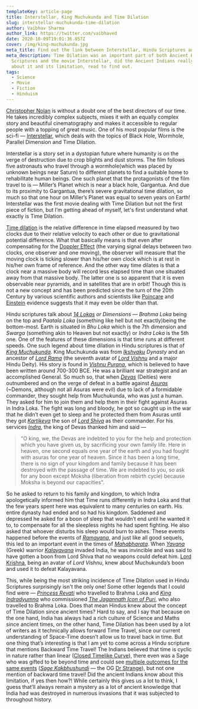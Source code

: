 ```yaml
---
templateKey: article-page
title: Interstellar, King Muchukunda and Time Dilation
slug: interstellar-muchukunda-time-dilation
author: Vaibhav Sharma
author_link: https://twitter.com/vaibhaved
date: 2020-10-09T19:01:36.857Z
cover: /img/king-muchukunda.jpg
meta_title: Find out the link between Interstellar, Hindu Scriptures and Time Dilation
meta_description: Time Dilation was an important part of both Ancient Hindu
  Scriptures and the movie Interstellar, did the Ancient Indians really know
  about it and its limitation, read to find out.
tags:
  - Science
  - Movie
  - Fiction
  - Hinduism
---
```

[Christopher Nolan](https://en.wikipedia.org/wiki/Christopher_Nolan) is without a doubt one of the best directors of our time. He takes incredibly complex subjects, mixes it with an equally complex story and beautiful cinematography and makes it accessible to regular people with a topping of great music. One of his most popular films is the sci-fi — [Interstellar](https://en.wikipedia.org/wiki/Interstellar_(film)), which deals with the topics of Black Hole, Wormhole, Parallel Dimension and Time Dilation.

Interstellar is a story set in a dystopian future where humanity is on the verge of destruction due to crop blights and dust storms. The film follows five astronauts who travel through a wormhole(which was placed by unknown beings near Saturn) to different planets to find a suitable home to rehabilitate human beings. One such planet that the protagonists of the film travel to is — Miller’s Planet which is near a black hole, Gargantua. And due to its proximity to Gargantua, there’s severe gravitational time dilation, so much so that one hour on Miller’s Planet was equal to seven years on Earth! Interstellar was the first movie dealing with Time Dilation but not the first piece of fiction, but I’m getting ahead of myself, let's first understand what exactly is Time Dilation.

[Time dilation](https://en.wikipedia.org/wiki/Time_dilation) is the relative difference in time elapsed measured by two clocks due to their relative velocity to each other or due to gravitational potential difference. What that basically means is that even after compensating for the [Doppler Effect](https://en.wikipedia.org/wiki/Doppler_effect) (the varying signal delays between two clocks, one observer and one moving), the observer will measure that the moving clock is ticking slower than his/her own clock which is at rest in his/her own frame of reference. And the other way time dilates is that a clock near a massive body will record less elapsed time than one situated away from that massive body. The latter one is so apparent that it is even observable near pyramids, and in satellites that are in orbit! Though this is not a new concept and has been predicted since the turn of the 20th Century by various scientific authors and scientists like [Poincare](http://www.bourbaphy.fr/darrigol2.pdf) and [Einstein](https://archive.org/details/alberteinsteinss0000mill) evidence suggests that it may even be older than that.

Hindu scriptures talk about *[14 Lokas](https://en.wikipedia.org/wiki/Loka) or Dimensions* — *Brahma Loka* being on the top and *Paatala Loka* (something like hell but not exactly)being the bottom-most. Earth is situated in *Bhu Loka* which is the 7th dimension and *Swarga* (something akin to Heaven but not exactly) or *Indra Loka* is the 5th one. One of the features of these dimensions is that time runs at different speeds. One such legend about time dilation in Hindu scriptures is that of *[King Muchukunda](https://en.wikipedia.org/wiki/Muchukunda)*. King Muchukunda was from *[Ikshvaku](https://en.wikipedia.org/wiki/Ikshvaku) Dynasty* and an ancestor of *[Lord Rama](https://en.wikipedia.org/wiki/Rama)* (the seventh avatar of *[Lord Vishnu](https://en.wikipedia.org/wiki/Vishnu)* and a major Hindu Deity). His story is found in *[Vishnu Purana](https://en.wikipedia.org/wiki/Vishnu_Purana)*, which is believed to have been written around 700-300 BCE. He was a brilliant war strategist and an accomplished General. So much so, that when *[Devas](https://en.wikipedia.org/wiki/Deva_(Hinduism))* (Deities) were outnumbered and on the verge of defeat in a battle against *[Asuras](https://en.wikipedia.org/wiki/Asura)* (~Demons, although not all Asuras were evil) due to lack of a formidable commander, they sought help from Muchukunda, who was just a human. They asked for him to join them and help them in their fight against Asuras in Indra Loka. The fight was long and bloody, he got so caught up in the war that he didn’t even get to sleep and he protected them from Asuras until they got *[Kartikeya](https://en.wikipedia.org/wiki/Kartikeya)* the son of *[Lord Shiva](https://en.wikipedia.org/wiki/Shiva)* as their commander. For his services *[Indra](https://en.wikipedia.org/wiki/Indra)*, the king of Devas thanked him and said —

> "O king, we, the Devas are indebted to you for the help and protection which you have given us, by sacrificing your own family life. Here in heaven, one second equals one year of the earth and you had fought with asuras for one year of heaven. Since it has been a long time, there is no sign of your kingdom and family because it has been destroyed with the passage of time. We are indebted to you, so ask for any boon except Moksha (liberation from rebirth cycle) because Moksha is beyond our capacities". 

So he asked to return to his family and kingdom, to which Indra apologetically informed him that Time runs differently in Indra Loka and that the few years spent here was equivalent to many centuries on earth. His entire dynasty had ended and so had his kingdom. Saddened and depressed he asked for a boon of sleep that wouldn’t end until he wanted it to, to compensate for all the sleepless nights he had spent fighting. He also asked that whoever disturbs his sleep would burn to ashes. These events happened before the events of *[Ramayana](https://en.wikipedia.org/wiki/Ramayana)*, and just like all good sequels, this led to an important event in the times of *[Mahabharata](https://en.wikipedia.org/wiki/Mahabharata)*. When *[Yavana](https://en.wikipedia.org/wiki/Yona)* (Greek) warrior *[Kalayavana](https://en.wikipedia.org/wiki/Kalayavana)* invaded India, he was invincible and was said to have gotten a boon from Lord Shiva that no weapons could defeat him. [Lord Krishna](https://en.wikipedia.org/wiki/Krishna), being an avatar of *Lord Vishnu*, knew about Muchukunda’s boon and used it to defeat Kalayavana.

This, while being the most striking incidence of Time Dilation used in Hindu Scriptures surprisingly isn't the only one! Some other legends that I could find were — *[Princess Revati](https://en.wikipedia.org/wiki/Revati)* who travelled to Brahma Loka and *[King Indradyumna](https://en.wikipedia.org/wiki/Indradyumna)* who commissioned *[The Jagannath Icon of Puri](https://en.wikipedia.org/wiki/Jagannath)*, who also travelled to Brahma Loka. Does that mean Hindus knew about the concept of Time Dilation since ancient times? Hard to say, and I say that because on the one hand, India has always had a rich culture of Science and Maths since ancient times, on the other hand, Time Dilation has been used by a lot of writers as it technically allows forward Time Travel, since our current understanding of Space-Time doesn’t allow us to travel back in time. But one thing that’s interesting is that I am yet to come across a Hindu scripture that mentions Backward Time Travel! The Indians believed that time is cyclic in nature rather than linear ([Closed Timelike Curve](https://en.wikipedia.org/wiki/Closed_timelike_curve)), there even was a Sage who was gifted to be beyond time and could see [multiple outcomes for the same events](https://en.wikipedia.org/wiki/World_line) (*[Sage Kakbhushundi](https://en.wikipedia.org/wiki/Kakbhushundi)* — the OG [Dr Strange](https://en.wikipedia.org/wiki/Avengers:_Infinity_War#:~:text=Strange%20uses%20the%20Time%20Stone%20to%20view%20millions%20of%20possible%20futures,%20seeing%20only%20one%20in%20which%20Thanos%20loses)), but not one mention of backward time travel! Did the ancient Indians know about this limitation, if yes then how?! While certainly this gives us a lot to think, I guess that’ll always remain a mystery as a lot of ancient knowledge that India had was destroyed in numerous invasions that it was subjected to throughout history.